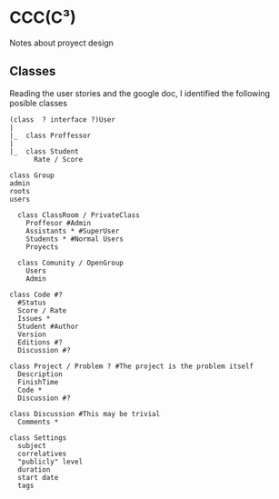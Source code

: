 CCC(C³)
========

Notes about proyect design

Classes
-------
Reading the user stories and the google doc, I identified the following posible classes

    (class  ? interface ?)User
    |
    |_  class Proffessor
    |
    |_  class Student
          Rate / Score

    class Group
	admin
	roots
	users
      
      class ClassRoom / PrivateClass
        Proffesor #Admin
        Assistants * #SuperUser
        Students * #Normal Users
        Proyects

      class Comunity / OpenGroup
        Users
        Admin

    class Code #?
      #Status
      Score / Rate
      Issues *
      Student #Author
      Version
      Editions #?
      Discussion #?

    class Project / Problem ? #The project is the problem itself
      Description
      FinishTime
      Code *
      Discussion #?

    class Discussion #This may be trivial
      Comments *

    class Settings
      subject
      correlatives
      "publicly" level
      duration
      start date
      tags
